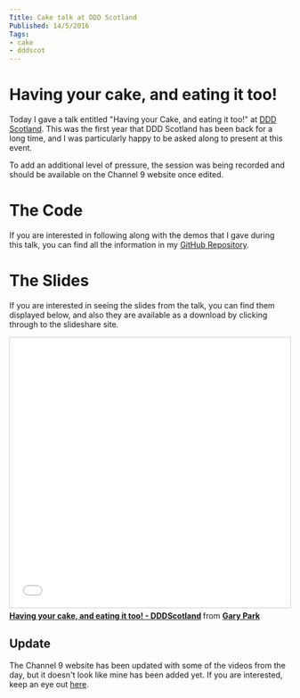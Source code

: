```yaml
---
Title: Cake talk at DDD Scotland
Published: 14/5/2016
Tags:
- cake
- dddscot
---
```


# Having your cake, and eating it too!

Today I gave a talk entitled "Having your Cake, and eating it too!" at [DDD Scotland](http://ddd.scot/).  This was the first year that DDD Scotland has been back for a long time, and I was particularly happy to be asked along to present at this event.

To add an additional level of pressure, the session was being recorded and should be available on the Channel 9 website once edited.

# The Code

If you are interested in following along with the demos that I gave during this talk, you can find all the information in my [GitHub Repository](https://github.com/gep13/CakeDemos).

# The Slides

If you are interested in seeing the slides from the talk, you can find them displayed below, and also they are available as a download by clicking through to the slideshare site.

<iframe src="//www.slideshare.net/slideshow/embed_code/key/cLIlxSEOstasFb" width="595" height="485" frameborder="0" marginwidth="0" marginheight="0" scrolling="no" style="border:1px solid #CCC; border-width:1px; margin-bottom:5px; max-width: 100%;" allowfullscreen> </iframe> <div style="margin-bottom:5px"> <strong> <a href="//www.slideshare.net/gep13/having-your-cake-and-eating-it-too-dddscotland" title="Having your cake, and eating it too! - DDDScotland" target="_blank">Having your cake, and eating it too! - DDDScotland</a> </strong> from <strong><a target="_blank" href="//www.slideshare.net/gep13">Gary Park</a></strong> </div>

## Update

The Channel 9 website has been updated with some of the videos from the day, but it doesn't look like mine has been added yet.  If you are interested, keep an eye out [here](https://channel9.msdn.com/Events/DDD/Scotland/Having-your-Cake-and-eating-to-too).
